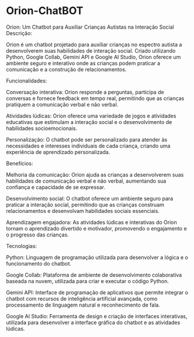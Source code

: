 # Orion-ChatBOT

Orion: Um Chatbot para Auxiliar Crianças Autistas na Interação Social
Descrição:

Orion é um chatbot projetado para auxiliar crianças no espectro autista a desenvolverem suas habilidades de interação social. Criado utilizando Python, Google Collab, Gemini API e Google AI Studio, Orion oferece um ambiente seguro e interativo onde as crianças podem praticar a comunicação e a construção de relacionamentos.

Funcionalidades:

Conversação interativa: Orion responde a perguntas, participa de conversas e fornece feedback em tempo real, permitindo que as crianças pratiquem a comunicação verbal e não verbal.

Atividades lúdicas: Orion oferece uma variedade de jogos e atividades educativas que estimulam a interação social e o desenvolvimento de habilidades socioemocionais.

Personalização: O chatbot pode ser personalizado para atender às necessidades e interesses individuais de cada criança, criando uma experiência de aprendizado personalizada.

Benefícios:

Melhoria da comunicação: Orion ajuda as crianças a desenvolverem suas habilidades de comunicação verbal e não verbal, aumentando sua confiança e capacidade de se expressar.

Desenvolvimento social: O chatbot oferece um ambiente seguro para praticar a interação social, permitindo que as crianças construam relacionamentos e desenvolvam habilidades sociais essenciais.

Aprendizagem engajadora: As atividades lúdicas e interativas do Orion tornam o aprendizado divertido e motivador, promovendo o engajamento e o progresso das crianças.

Tecnologias:

Python: Linguagem de programação utilizada para desenvolver a lógica e o funcionamento do chatbot.

Google Collab: Plataforma de ambiente de desenvolvimento colaborativa baseada na nuvem, utilizada para criar e executar o código Python.

Gemini API: Interface de programação de aplicativos que permite integrar o chatbot com recursos de inteligência artificial avançada, como processamento de linguagem natural e reconhecimento de fala.

Google AI Studio: Ferramenta de design e criação de interfaces interativas, utilizada para desenvolver a interface gráfica do chatbot e as atividades lúdicas.
